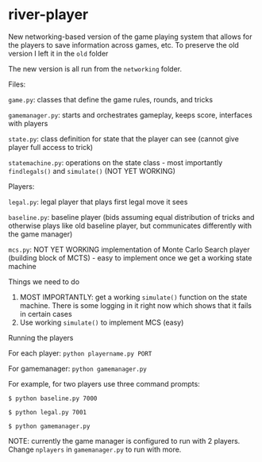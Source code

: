 # river-player


New networking-based version of the game playing system that allows for the players to save information across games, etc.
To preserve the old version I left it in the `old` folder


The new version is all run from the `networking` folder. 


Files:

`game.py`: classes that define the game rules, rounds, and tricks

`gamemanager.py`: starts and orchestrates gameplay, keeps score, interfaces with players

`state.py`: class definition for state that the player can see (cannot give player full access to trick)

`statemachine.py`: operations on the state class - most importantly `findlegals()` and `simulate()` (NOT YET WORKING)


Players:

`legal.py`: legal player that plays first legal move it sees

`baseline.py`: baseline player (bids assuming equal distribution of tricks and otherwise plays like old baseline player, but communicates differently with the game manager)

`mcs.py`: NOT YET WORKING implementation of Monte Carlo Search player (building block of MCTS) - easy to implement once we get a working state machine


Things we need to do
1) MOST IMPORTANTLY: get a working `simulate()` function on the state machine. There is some logging in it right now which shows that it fails in certain cases
2) Use working `simulate()` to implement MCS (easy)


Running the players

For each player: `python playername.py PORT`

For gamemanager: `python gamemanager.py`


For example, for two players use three command prompts:

`$ python baseline.py 7000`

`$ python legal.py 7001`

`$ python gamemanager.py`


NOTE: currently the game manager is configured to run with 2 players. Change `nplayers` in `gamemanager.py` to run with more.
